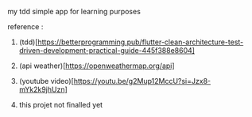 my tdd simple app for learning purposes

reference :

1. (tdd)[https://betterprogramming.pub/flutter-clean-architecture-test-driven-development-practical-guide-445f388e8604]

2. (api weather)[https://openweathermap.org/api]

3. (youtube video)[https://youtu.be/g2Mup12MccU?si=Jzx8-mYk2k9jhUzn]

4. this projet not finalled yet